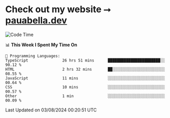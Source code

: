 # Check out my website ⭢ [pauabella.dev](https://pauabella.dev)

<!--START_SECTION:waka-->
![Code Time](http://img.shields.io/badge/Code%20Time-3%2C638%20hrs%2027%20mins-blue)

📊 **This Week I Spent My Time On** 

```text
💬 Programming Languages: 
TypeScript               26 hrs 51 mins      ███████████████████████░░   90.12 % 
HTML                     2 hrs 32 mins       ██░░░░░░░░░░░░░░░░░░░░░░░   08.55 % 
JavaScript               11 mins             ░░░░░░░░░░░░░░░░░░░░░░░░░   00.64 % 
CSS                      10 mins             ░░░░░░░░░░░░░░░░░░░░░░░░░   00.57 % 
Other                    1 min               ░░░░░░░░░░░░░░░░░░░░░░░░░   00.09 % 
```


 Last Updated on 03/08/2024 00:20:51 UTC
<!--END_SECTION:waka-->
